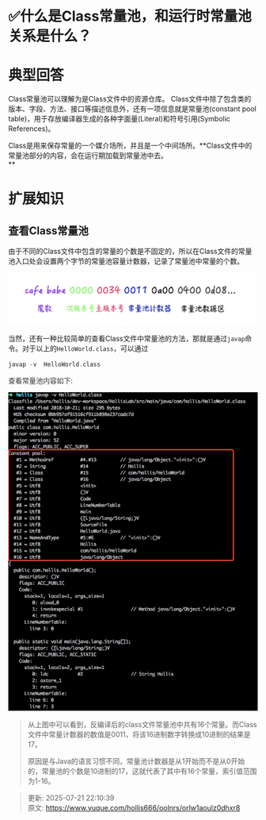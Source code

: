 # ✅什么是Class常量池，和运行时常量池关系是什么？

# 典型回答


Class常量池可以理解为是Class文件中的资源仓库。 Class文件中除了包含类的版本、字段、方法、接口等描述信息外，还有一项信息就是常量池(constant pool table)，用于存放编译器生成的各种字面量(Literal)和符号引用(Symbolic References)。



Class是用来保存常量的一个媒介场所，并且是一个中间场所。**Class文件中的常量池部分的内容，会在运行期加载到常量池中去。  
**

# 扩展知识


## 查看Class常量池


由于不同的Class文件中包含的常量的个数是不固定的，所以在Class文件的常量池入口处会设置两个字节的常量池容量计数器，记录了常量池中常量的个数。



![1696936241650-d0243715-ff77-4920-b9b1-d1148365b16c.png](./img/XTkRvZktZUT2bwID/1696936241650-d0243715-ff77-4920-b9b1-d1148365b16c-671011.png)



当然，还有一种比较简单的查看Class文件中常量池的方法，那就是通过`javap`命令。对于以上的`HelloWorld.class`，可以通过  


```c
javap -v  HelloWorld.class
```



<font style="color:rgb(51, 51, 51);">查看常量池内容如下:</font>

<font style="color:rgb(51, 51, 51);"></font>

![1696936273095-37316678-260d-4684-98a7-09f4ce95d3d0.png](./img/XTkRvZktZUT2bwID/1696936273095-37316678-260d-4684-98a7-09f4ce95d3d0-303337.png)





> 从上图中可以看到，反编译后的class文件常量池中共有16个常量。而Class文件中常量计数器的数值是0011，将该16进制数字转换成10进制的结果是17。
>
> 
>
> 原因是与Java的语言习惯不同，常量池计数器是从1开始而不是从0开始的，常量池的个数是10进制的17，这就代表了其中有16个常量，索引值范围为1-16。
>







> 更新: 2025-07-21 22:10:39  
> 原文: <https://www.yuque.com/hollis666/oolnrs/orlw1aoulz0dhxr8>